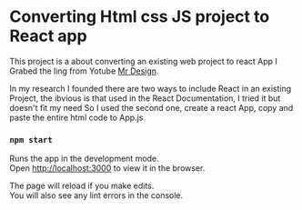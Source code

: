# Converting Html css JS project to React app

This project is a about converting an existing web project to react App I Grabed the ling from Yotube  [Mr Design](https://www.youtube.com/watch?v=MJUssi2c6Ls&ab_channel=Mr.WebDesigner).

In my research I founded there are two ways to include React in an existing Project, the ibvious is that used in the React Documentation, I tried it but doesn't fit my need
So I used the second one, create a react App, copy and paste the entire html code to App.js 

### `npm start`

Runs the app in the development mode.\
Open [http://localhost:3000](http://localhost:3000) to view it in the browser.

The page will reload if you make edits.\
You will also see any lint errors in the console.


